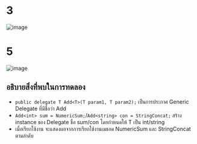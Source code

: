 # 3 #
![image](https://github.com/ThanaloekKaisai/03376836-OOP-2566-Lab-15/assets/144195683/3eb33794-260a-4bc6-ac9a-5ca6fb4399aa)



# 5 #
![image](https://github.com/ThanaloekKaisai/03376836-OOP-2566-Lab-15/assets/144195683/33efa335-1bb4-47ee-8153-f7fdb39637fd)

## อธิบายสิ่งที่พบในการทดลอง
- `public delegate T Add<T>(T param1, T param2);` เป็นการประกาศ Generic Delegate ที่มีชื่อว่า Add
- `Add<int> sum = NumericSum;`/`Add<string> con = StringConcat;` สร้าง instance ของ Delegate ชื่อ sum/con โดยกำหนดให้ T เป็น int/string
- เมื่อเรียกใช้งาน จะแสดงผลจากการเรียกใช้งานเมธอด NumericSum และ StringConcat ตามลำดับ
